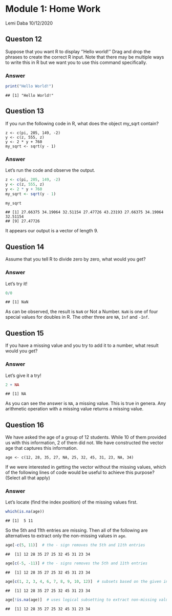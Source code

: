 Module 1: Home Work
================
Lemi Daba
10/12/2020

## Queston 12

Suppose that you want R to display ‘’Hello world\!’’ Drag and drop the
phrases to create the correct R input. Note that there may be multiple
ways to write this in R but we want you to use this command
specifically.

### Answer

``` r
print("Hello World!")
```

    ## [1] "Hello World!"

## Question 13

If you run the following code in R, what does the object my\_sqrt
contain?

    z <- c(pi, 205, 149, -2)
    y <- c(z, 555, z)
    y <- 2 * y + 760
    my_sqrt <- sqrt(y - 1)

### Answer

Let’s run the code and observe the output.

``` r
z <- c(pi, 205, 149, -2)
y <- c(z, 555, z)
y <- 2 * y + 760
my_sqrt <- sqrt(y - 1)

my_sqrt
```

    ## [1] 27.66375 34.19064 32.51154 27.47726 43.23193 27.66375 34.19064 32.51154
    ## [9] 27.47726

It appears our output is a vector of length 9.

## Question 14

Assume that you tell R to divide zero by zero, what would you get?

### Answer

Let’s try it\!

``` r
0/0
```

    ## [1] NaN

As can be observed, the result is `NaN` or Not a Number. `NaN` is one of
four special values for doubles in R. The other three are `NA`, `Inf`
and `-Inf`.

## Question 15

If you have a missing value and you try to add it to a number, what
result would you get?

### Answer

Let’s give it a try\!

``` r
2 + NA
```

    ## [1] NA

As you can see the answer is `NA`, a missing value. This is true in
genera. Any arithmetic operation with a missing value returns a missing
value.

## Question 16

We have asked the age of a group of 12 students. While 10 of them
provided us with this information, 2 of them did not. We have
constructed the vector age that captures this information.

    age <- c(12, 28, 35, 27, NA, 25, 32, 45, 31, 23, NA, 34)

If we were interested in getting the vector without the missing values,
which of the following lines of code would be useful to achieve this
purpose? (Select all that apply)

### Answer

Let’s locate (find the index position) of the missing values first.

``` r
which(is.na(age))
```

    ## [1]  5 11

So the 5th and 11th entries are missing. Then all of the following are
alternatives to extract only the non-missing values in `age`.

``` r
age[-c(5, 11)]  # the - sign removes the 5th and 11th entries
```

    ##  [1] 12 28 35 27 25 32 45 31 23 34

``` r
age[c(-5, -11)] # the - signs removes the 5th and 11th entries
```

    ##  [1] 12 28 35 27 25 32 45 31 23 34

``` r
age[c(1, 2, 3, 4, 6, 7, 8, 9, 10, 12)]  # subsets based on the given index values
```

    ##  [1] 12 28 35 27 25 32 45 31 23 34

``` r
age[!is.na(age)]  # uses logical subsetting to extract non-missing values (most efficient)
```

    ##  [1] 12 28 35 27 25 32 45 31 23 34
